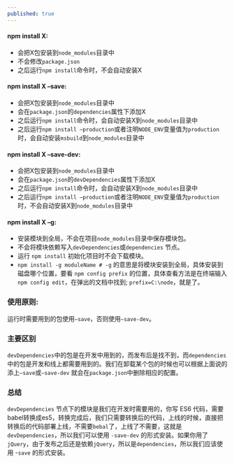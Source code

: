```yaml
---
published: true
---
```



#### npm install X:

- 会把X包安装到`node_modules`目录中
- 不会修改`package.json`
- 之后运行`npm install`命令时，不会自动安装X

#### npm install X –save:

- 会把X包安装到`node_modules`目录中
- 会在`package.json`的`dependencies`属性下添加X
- 之后运行`npm install`命令时，会自动安装X到`node_modules`目录中
- 之后运行`npm install –production`或者注明`NODE_ENV`变量值为`production`时，会自动安装`msbuild`到`node_modules`目录中

 

#### npm install X –save-dev:

- 会把X包安装到`node_modules`目录中
- 会在`package.json`的`devDependencies`属性下添加X
- 之后运行`npm install`命令时，会自动安装X到`node_modules`目录中
- 之后运行`npm install –production`或者注明`NODE_ENV`变量值为`production`时，不会自动安装X到`node_modules`目录中

 

#### npm install X –g:

- 安装模块到全局，不会在项目`node_modules`目录中保存模块包。
- 不会将模块依赖写入`devDependencies`或`dependencies` 节点。
- 运行 `npm install` 初始化项目时不会下载模块。
- `npm install -g moduleName # -g` 的意思是将模块安装到全局，具体安装到磁盘哪个位置，要看 `npm config prefix` 的位置，具体查看方法是在终端输入`npm config edit`，在弹出的文档中找到; `prefix=C:\node`，就是了。


### 使用原则:

运行时需要用到的包使用`–save`，否则使用`–save-dev`。

 

### 主要区别

`devDependencies`中的包是在开发中用到的，而发布后是找不到，而`dependencies`中的包是开发和线上都需要用到的。我们在卸载某个包的时候也可以根据上面说的添上`–save`或`–save-dev` 就会在`package.json`中删除相应的配置。


### 总结

`devDependencies` 节点下的模块是我们在开发时需要用的，你写 ES6 代码，需要babel转换成es5，转换完成后，我们只需要转换后的代码，上线的时候，直接把转换后的代码部署上线，不需要`bebal`了，上线了不需要，这就是`devDependencies`，所以我们可以使用 `-save-dev` 的形式安装。如果你用了 `jQuery`，由于发布之后还是依赖`jQuery`，所以是`dependencies`，所以我们应该使用 -`save` 的形式安装。
